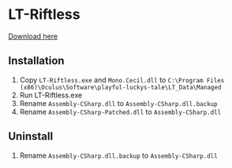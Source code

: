 # LT-Riftless

[Download here](https://github.com/rjoudrey/LT-Riftless/releases/download/1.0/LT-Riftless.zip)

## Installation
1. Copy `LT-Riftless.exe` and `Mono.Cecil.dll` to `C:\Program Files (x86)\Oculus\Software\playful-luckys-tale\LT_Data\Managed`
2. Run LT-Riftless.exe
3. Rename `Assembly-CSharp.dll` to `Assembly-CSharp.dll.backup`
4. Rename `Assembly-CSharp-Patched.dll` to `Assembly-CSharp.dll`

## Uninstall
1. Rename `Assembly-CSharp.dll.backup` to `Assembly-CSharp.dll`
